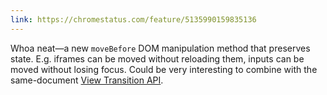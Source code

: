 ```yaml
---
link: https://chromestatus.com/feature/5135990159835136
---
```


Whoa neat—a new `moveBefore` DOM manipulation method that preserves state. E.g.
iframes can be moved without reloading them, inputs can be moved without losing
focus. Could be very interesting to combine with the same-document [View
Transition API](https://developer.mozilla.org/en-US/docs/Web/API/View_Transition_API).

